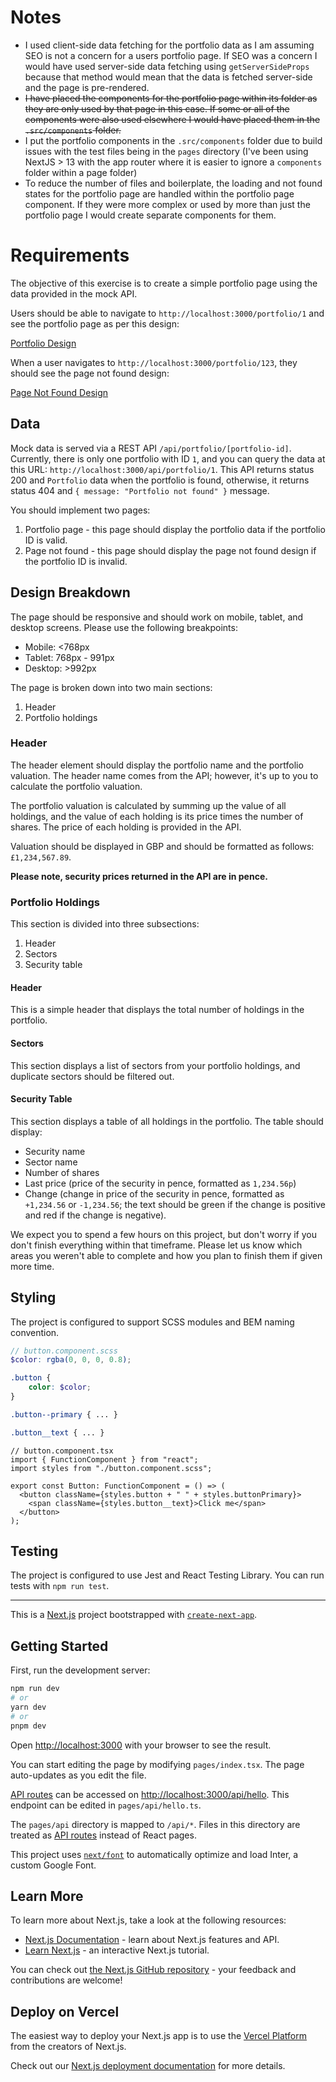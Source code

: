 # Notes

- I used client-side data fetching for the portfolio data as I am assuming SEO is not a concern for a users portfolio page. If SEO was a concern I would have used server-side data fetching using `getServerSideProps` because that method would mean that the data is fetched server-side and the page is pre-rendered.
- ~~I have placed the components for the portfolio page within its folder as they are only used by that page in this case. If some or all of the components were also used elsewhere I would have placed them in the `.src/components` folder.~~
- I put the portfolio components in the `.src/components` folder due to build issues with the test files being in the `pages` directory (I've been using NextJS > 13 with the app router where it is easier to ignore a `components` folder within a page folder)
- To reduce the number of files and boilerplate, the loading and not found states for the portfolio page are handled within the portfolio page component. If they were more complex or used by more than just the portfolio page I would create separate components for them.

# Requirements

The objective of this exercise is to create a simple portfolio page using the data provided in the mock API.

Users should be able to navigate to `http://localhost:3000/portfolio/1` and see the portfolio page as per this design:

[Portfolio Design](https://www.figma.com/file/oqTtZgTdo28PbBbCSlN4lx/John's-ISA-Portfolio?node-id=0-1)

When a user navigates to `http://localhost:3000/portfolio/123`, they should see the page not found design:

[Page Not Found Design](https://www.figma.com/file/oqTtZgTdo28PbBbCSlN4lx/John's-ISA-Portfolio?node-id=17%3A316&t=h0cyIs2C62dUjLL4-1)

## Data

Mock data is served via a REST API `/api/portfolio/[portfolio-id]`. Currently, there is only one portfolio with ID `1`, and you can query the data at this URL: `http://localhost:3000/api/portfolio/1`. This API returns status 200 and `Portfolio` data when the portfolio is found, otherwise, it returns status 404 and `{ message: "Portfolio not found" }` message.

You should implement two pages:

1. Portfolio page - this page should display the portfolio data if the portfolio ID is valid.
2. Page not found - this page should display the page not found design if the portfolio ID is invalid.

## Design Breakdown

The page should be responsive and should work on mobile, tablet, and desktop screens. Please use the following breakpoints:

- Mobile: <768px
- Tablet: 768px - 991px
- Desktop: >992px

The page is broken down into two main sections:

1. Header
2. Portfolio holdings

### Header

The header element should display the portfolio name and the portfolio valuation. The header name comes from the API; however, it's up to you to calculate the portfolio valuation.

The portfolio valuation is calculated by summing up the value of all holdings, and the value of each holding is its price times the number of shares. The price of each holding is provided in the API.

Valuation should be displayed in GBP and should be formatted as follows: `£1,234,567.89`.

**Please note, security prices returned in the API are in pence.**

### Portfolio Holdings

This section is divided into three subsections:

1. Header
2. Sectors
3. Security table

#### Header

This is a simple header that displays the total number of holdings in the portfolio.

#### Sectors

This section displays a list of sectors from your portfolio holdings, and duplicate sectors should be filtered out.

#### Security Table

This section displays a table of all holdings in the portfolio. The table should display:

- Security name
- Sector name
- Number of shares
- Last price (price of the security in pence, formatted as `1,234.56p`)
- Change (change in price of the security in pence, formatted as `+1,234.56` or `-1,234.56`; the text should be green if the change is positive and red if the change is negative).

We expect you to spend a few hours on this project, but don't worry if you don't finish everything within that timeframe. Please let us know which areas you weren't able to complete and how you plan to finish them if given more time.

## Styling

The project is configured to support SCSS modules and BEM naming convention.

```scss
// button.component.scss
$color: rgba(0, 0, 0, 0.8);

.button {
    color: $color;
}

.button--primary { ... }

.button__text { ... }
```

```tsx
// button.component.tsx
import { FunctionComponent } from "react";
import styles from "./button.component.scss";

export const Button: FunctionComponent = () => (
  <button className={styles.button + " " + styles.buttonPrimary}>
    <span className={styles.button__text}>Click me</span>
  </button>
);
```

## Testing

The project is configured to use Jest and React Testing Library. You can run tests with `npm run test`.

---

This is a [Next.js](https://nextjs.org/) project bootstrapped with [`create-next-app`](https://github.com/vercel/next.js/tree/canary/packages/create-next-app).

## Getting Started

First, run the development server:

```bash
npm run dev
# or
yarn dev
# or
pnpm dev
```

Open [http://localhost:3000](http://localhost:3000) with your browser to see the result.

You can start editing the page by modifying `pages/index.tsx`. The page auto-updates as you edit the file.

[API routes](https://nextjs.org/docs/api-routes/introduction) can be accessed on [http://localhost:3000/api/hello](http://localhost:3000/api/hello). This endpoint can be edited in `pages/api/hello.ts`.

The `pages/api` directory is mapped to `/api/*`. Files in this directory are treated as [API routes](https://nextjs.org/docs/api-routes/introduction) instead of React pages.

This project uses [`next/font`](https://nextjs.org/docs/basic-features/font-optimization) to automatically optimize and load Inter, a custom Google Font.

## Learn More

To learn more about Next.js, take a look at the following resources:

- [Next.js Documentation](https://nextjs.org/docs) - learn about Next.js features and API.
- [Learn Next.js](https://nextjs.org/learn) - an interactive Next.js tutorial.

You can check out [the Next.js GitHub repository](https://github.com/vercel/next.js/) - your feedback and contributions are welcome!

## Deploy on Vercel

The easiest way to deploy your Next.js app is to use the [Vercel Platform](https://vercel.com/new?utm_medium=default-template&filter=next.js&utm_source=create-next-app&utm_campaign=create-next-app-readme) from the creators of Next.js.

Check out our [Next.js deployment documentation](https://nextjs.org/docs/deployment) for more details.
